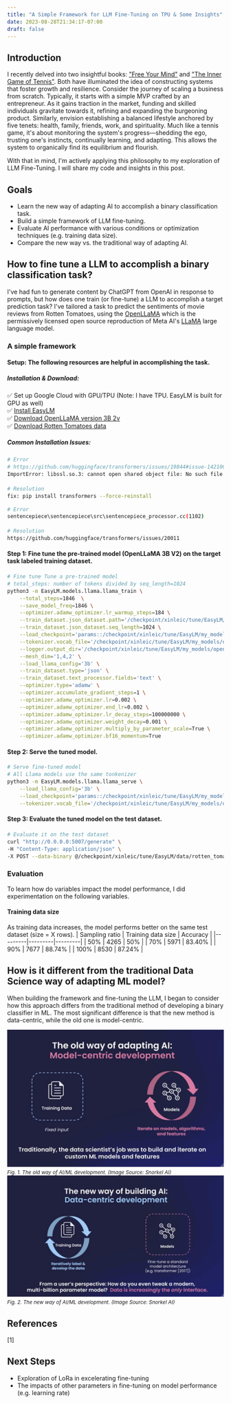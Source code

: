 ```yaml
---
title: "A Simple Framework for LLM Fine-Tuning on TPU & Some Insights"
date: 2023-08-28T21:34:17-07:00
draft: false
---
```


## Introduction
I recently delved into two insightful books: ["Free Your Mind"](https://www.goodreads.com/book/show/121460912-l?from_search=true&from_srp=true&qid=R4FoooIDog&rank=1) and ["The Inner Game of Tennis"](https://www.goodreads.com/book/show/905.The_Inner_Game_of_Tennis). Both have illuminated the idea of constructing systems that foster growth and resilience. Consider the journey of scaling a business from scratch. Typically, it starts with a simple MVP crafted by an entrepreneur. As it gains traction in the market, funding and skilled individuals gravitate towards it, refining and expanding the burgeoning product. Similarly, envision establishing a balanced lifestyle anchored by five tenets: health, family, friends, work, and spirituality. Much like a tennis game, it's about monitoring the system's progress—shedding the ego, trusting one's instincts, continually learning, and adapting. This allows the system to organically find its equilibrium and flourish.

With that in mind, I'm actively applying this philosophy to my exploration of LLM Fine-Tuning. I will share my code and insights in this post.

## Goals
- Learn the new way of adapting AI to accomplish a binary classification task.
- Build a simple framework of LLM fine-tuning.
- Evaluate AI performance with various conditions or optimization techniques (e.g. training data size).
- Compare the new way vs. the traditional way of adapting AI.

## How to fine tune a LLM to accomplish a binary classification task?
I've had fun to generate content by ChatGPT from OpenAI in response to prompts, but how does one train (or fine-tune) a LLM to accomplish a target prediction task? I've tailored a task to predict the sentiments of movie reviews from Rotten Tomatoes, using the [OpenLLaMA](https://github.com/openlm-research/open_llama) which is the permissively licensed open source reproduction of Meta AI's [LLaMA](https://ai.meta.com/blog/large-language-model-llama-meta-ai/) large language model. 

### A simple framework

#### Setup: The following resources are helpful in accomplishing the task.
##### Installation & Download:
✅ Set up Google Cloud with GPU/TPU (Note: I have TPU. EasyLM is built for GPU as well)  
✅ [Install EasyLM](https://github.com/young-geng/EasyLM)  
✅ [Download OpenLLaMA version 3B 2v](https://huggingface.co/openlm-research/open_llama_3b_v2/tree/main?clone=true)  
✅ [Download Rotten Tomatoes data](https://huggingface.co/datasets/MrbBakh/Rotten_Tomatoes)  
##### Common Installation Issues:
```bash
# Error
# https://github.com/huggingface/transformers/issues/19844#issue-1421007669
ImportError: libssl.so.3: cannot open shared object file: No such file or directory

# Resolution
fix: pip install transformers --force-reinstall
```

```bash
# Error
sentencepiece\sentencepiece\src\sentencepiece_processor.cc(1102)

# Resolution
https://github.com/huggingface/transformers/issues/20011
```

#### Step 1: Fine tune the pre-trained model (OpenLLaMA 3B V2) on the target task labeled training dataset.
```bash
# Fine tune Tune a pre-trained model
# total_steps: number of tokens divided by seq_length=1024
python3 -m EasyLM.models.llama.llama_train \
    --total_steps=1846  \
    --save_model_freq=1846 \
    --optimizer.adamw_optimizer.lr_warmup_steps=184 \
    --train_dataset.json_dataset.path='/checkpoint/xinleic/tune/EasyLM/data/rotten_tomatoes/output_dataset_train_90.txt' \
    --train_dataset.json_dataset.seq_length=1024 \
    --load_checkpoint='params::/checkpoint/xinleic/tune/EasyLM/my_models/open_llama_3b_v2_easylm/open_llama_3b_v2_easylm' \
    --tokenizer.vocab_file='/checkpoint/xinleic/tune/EasyLM/my_models/open_llama_3b_v2_easylm/tokenizer.model' \
    --logger.output_dir='/checkpoint/xinleic/tune/EasyLM/my_models/open_llama_3b_v2_easylm_tuned_90'  \
    --mesh_dim='1,4,2' \
    --load_llama_config='3b' \
    --train_dataset.type='json' \
    --train_dataset.text_processor.fields='text' \
    --optimizer.type='adamw' \
    --optimizer.accumulate_gradient_steps=1 \
    --optimizer.adamw_optimizer.lr=0.002 \
    --optimizer.adamw_optimizer.end_lr=0.002 \
    --optimizer.adamw_optimizer.lr_decay_steps=100000000 \
    --optimizer.adamw_optimizer.weight_decay=0.001 \
    --optimizer.adamw_optimizer.multiply_by_parameter_scale=True \
    --optimizer.adamw_optimizer.bf16_momentum=True 
```
#### Step 2: Serve the tuned model.
```bash
# Serve fine-tuned model
# All Llama models use the same tonkenizer 
python3 -m EasyLM.models.llama.llama_serve \
    --load_llama_config='3b' \
    --load_checkpoint='params::/checkpoint/xinleic/tune/EasyLM/my_models/open_llama_3b_v2_easylm_tuned/6680d4286a394c999852dcfe33081c44/streaming_params' \
    --tokenizer.vocab_file='/checkpoint/xinleic/tune/EasyLM/my_models/open_llama_3b_v2_easylm/tokenizer.model'
```
#### Step 3: Evaluate the tuned model on the test dataset.
```bash
# Evaluate it on the test dataset
curl "http://0.0.0.0:5007/generate" \
-H "Content-Type: application/json" \
-X POST --data-binary @/checkpoint/xinleic/tune/EasyLM/data/rotten_tomatoes/eval_output_dataset_test.json | tee /checkpoint/xinleic/tune/EasyLM/data/rotten_tomatoes/eval_output_dataset_test_a4tune.json
```

### Evaluation
To learn how do variables impact the model performance, I did experimentation on the following variables. 
#### Training data size
As training data increases, the model performs better on the same test dataset (size = X rows).
| Sampling ratio | Training data size | Accuracy |
|---------|---------|---------|
| 50%  | 4265  | 50%     |
| 70%  | 5971  | 83.40%  |
| 90%  | 7677  | 88.74%  |
| 100% | 8530  | 87.24%  |


## How is it different from the traditional Data Science way of adapting ML model?
When building the framework and fine-tuning the LLM, I began to consider how this approach differs from the traditional method of developing a binary classifier in ML. The most significant difference is that the new method is data-centric, while the old one is model-centric.

![Old Way](images/old_way_ai.png)
<small>*Fig. 1. The old way of AI/ML development. (Image Source: Snorkel AI)*</small>
![New Way](images/new_way_ai.png)
<small>*Fig. 2. The new way of AI/ML development. (Image Source: Snorkel AI)*</small>

## References
[1] 

## Next Steps
- Exploration of LoRa in excelerating fine-tuning
- The impacts of other parameters in fine-tuning on model performance (e.g. learning rate)

